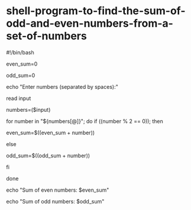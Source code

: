 # shell-program-to-find-the-sum-of-odd-and-even-numbers-from-a-set-of-numbers




#!/bin/bash

even_sum=0

odd_sum=0

echo "Enter numbers (separated by spaces):"

read input

numbers=($input)

for number in "${numbers[@]}"; do
    if ((number % 2 == 0)); then
    
   even_sum=$((even_sum + number))
     
else
    
odd_sum=$((odd_sum + number))
        
fi
    
done

echo "Sum of even numbers: $even_sum"

echo "Sum of odd numbers: $odd_sum"



